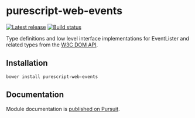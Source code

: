 # purescript-web-events

[![Latest release](http://img.shields.io/github/release/purescript-web/purescript-web-events.svg)](https://github.com/purescript-web/purescript-web-events/releases)
[![Build status](https://travis-ci.org/purescript-web/purescript-web-events.svg?branch=master)](https://travis-ci.org/purescript-web/purescript-web-events)

Type definitions and low level interface implementations for EventLister and related types from the [W3C DOM API](https://www.w3.org/TR/dom/#events).

## Installation

```
bower install purescript-web-events
```

## Documentation

Module documentation is [published on Pursuit](http://pursuit.purescript.org/packages/purescript-web-events).
